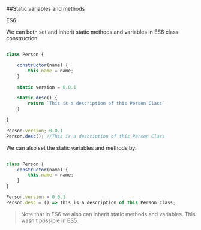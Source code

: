 ##Static variables and methods

<div class="spec es6">ES6</div>


We can both set and inherit static methods and variables in ES6 class construction.

```javascript

class Person {

    constructor(name) {
        this.name = name;
    }

    static version = 0.0.1

    static desc() {
        return `This is a description of this Person Class`
    }

}

Person.version; 0.0.1
Person.desc(); //This is a description of this Person Class

```

We can also set the static variables and methods by:

```javascript

class Person {
    constructor(name) {
        this.name = name;
    }
}

Person.version = 0.0.1
Person.desc = () => This is a description of this Person Class;

```

>Note that in ES6 we also can inherit static methods and variables. This wasn't possible in ES5.

